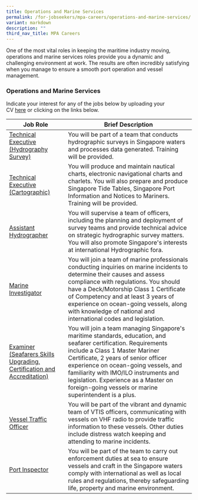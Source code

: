 ```yaml
---
title: Operations and Marine Services
permalink: /for-jobseekers/mpa-careers/operations-and-marine-services/
variant: markdown
description: ""
third_nav_title: MPA Careers
---
```

One of the most vital roles in keeping the maritime industry moving, operations and marine services roles provide you a dynamic and challenging environment at work. The results are often incredibly satisfying when you manage to ensure a smooth port operation and vessel management.

### Operations and Marine Services
Indicate your interest for any of the jobs below by uploading your CV [here](https://go.gov.sg/mpa-job-application) or clicking on the links below.

|Job Role | Brief Description | 
| -------- | -------- | 
| [Technical Executive (Hydrography Survey)](https://sggovterp.wd102.myworkdayjobs.com/PublicServiceCareers/job/MPA-Tanjong-Pagar-Complex-Block/Technical-Executive---Senior-Technical-Executive---Principal-Technical-Executive--Hydrographic-Survey-_JR-10000016533) | You will be part of a team that conducts hydrographic surveys in Singapore waters and processes data generated. Training will be provided. |
| [Technical Executive (Cartographic)](https://sggovterp.wd102.myworkdayjobs.com/PublicServiceCareers/job/MPA-Tanjong-Pagar-Complex-Block/Technical-Executive---Senior-Technical-Executive---Principal-Technical-Executive--Cartographic-_JR-10000016534) | You will produce and maintain nautical charts, electronic navigational charts and charlets. You will also prepare and produce Singapore Tide Tables, Singapore Port Information and Notices to Mariners. Training will be provided. | 
| [Assistant Hydrographer](https://sggovterp.wd102.myworkdayjobs.com/PublicServiceCareers/job/MPA-Tanjong-Pagar-Complex-Block/Assistant-Hydrographer--Hydrographic-Survey-_JR-10000023778) | You will supervise a team of officers, including the planning and deployment of survey teams and provide technical advice on strategic hydrographic survey matters. You will also promote Singapore's interests at international Hydrographic fora. | 
| [Marine Investigator](https://sggovterp.wd102.myworkdayjobs.com/PublicServiceCareers/job/MPA-mTower-Block/Marine-Surveyor---Senior-Marine-Surveyor--Ship-Investigation-_JR-10000013170) | You will join a team of marine professionals conducting inquiries on marine incidents to determine their causes and assess compliance with regulations. You should have a Deck/Motorship Class 1 Certificate of Competency and at least 3 years of experience on ocean-going vessels, along with knowledge of national and international codes and legislation. | 
| [Examiner (Seafarers Skills Upgrading, Certification and Accreditation)](https://sggovterp.wd102.myworkdayjobs.com/PublicServiceCareers/job/MPA-mTower-Block/Examiner---Senior-Examiner--Seafarers-Skills-Upgrading--Certification-and-Accreditation-_JR-10000019720) | You will join a team managing Singapore's maritime standards, education, and seafarer certification. Requirements include a Class 1 Master Mariner Certificate, 2 years of senior officer experience on ocean-going vessels, and familiarity with IMO/ILO instruments and legislation. Experience as a Master on foreign-going vessels or marine superintendent is a plus. | 
| [Vessel Traffic Officer](https://sggovterp.wd102.myworkdayjobs.com/PublicServiceCareers/job/MPA-PSA-Vista-Block/Vessel-Traffic-Officer_JR-10000020222) | You will be part of the vibrant and dynamic team of VTIS officers, communicating with vessels on VHF radio to provide traffic information to these vessels. Other duties include distress watch keeping and attending to marine incidents. | 
| [Port Inspector](https://sggovterp.wd102.myworkdayjobs.com/PublicServiceCareers/job/MPA-Tanjong-Pagar-Complex-Block/Port-Inspector_JR-10000020364) | You will be part of the team to carry out enforcement duties at sea to ensure vessels and craft in the Singapore waters comply with international as well as local rules and regulations, thereby safeguarding life, property and marine environment. |